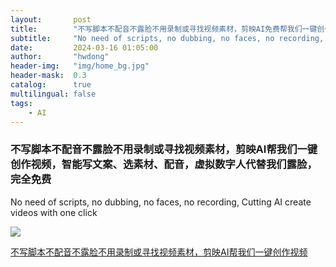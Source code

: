 ```yaml
---
layout:       post
title:        "不写脚本不配音不露脸不用录制或寻找视频素材，剪映AI免费帮我们一键创作视频，智能写文案、选素材、配音，虚拟数字人代替我们露脸"
subtitle:     "No need of scripts, no dubbing, no faces, no recording, Cutting AI create videos with one click."
date:         2024-03-16 01:05:00
author:       "hwdong"
header-img:   "img/home_bg.jpg"
header-mask:  0.3
catalog:      true
multilingual: false
tags:
    - AI
--- 
```


### 不写脚本不配音不露脸不用录制或寻找视频素材，剪映AI帮我们一键创作视频，智能写文案、选素材、配音，虚拟数字人代替我们露脸，完全免费

No need of scripts, no dubbing, no faces, no recording, Cutting AI create videos with one click

![](https://hwdong-net.github.io/yt_imgs/digitalman.jpg)

[不写脚本不配音不露脸不用录制或寻找视频素材，剪映AI帮我们一键创作视频](https://youtu.be/7yE7KYiddxw)
